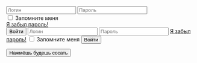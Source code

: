 <from class="modal-form" action="this" method="post">
<input type="text" placeholder="Логин">
<input type="password" placeholder="Пароль"
<div class="clearfix row">
  <div class="save-me to-left">
  <input type="checkbox" id="remember-me">
  <label for="remember-me">Запомните меня</label>
  </div>
  <div class="new-password to right">
  <a href="#">Я забыл пароль!</a>
  </div>
  <button type="submit" class="btn">Войти</button>
  </form>
  <from class="login-form" action="/echo" method="post">
   <input type="text" placeholder="Логин">
   <input type="password" placeholder="Пароль">
   <a href="#" class="restore">Я забыл пароль!</a>
   <input type="checkbox" name="remember" id="remember-me">
   <label for="remember-me">Запомните меня</label>
   <button type="submit" class="btn">Войти</button>
   </From>
   
   
  <button>Нажмёшь будешь сосать</button>
